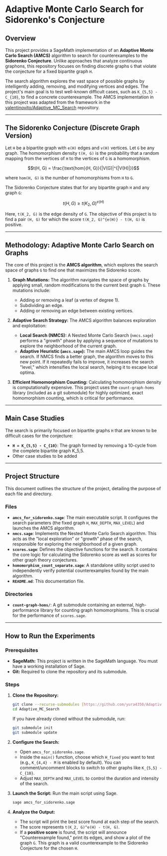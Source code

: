 # Adaptive Monte Carlo Search for Sidorenko's Conjecture

## Overview

This project provides a SageMath implementation of an **Adaptive Monte Carlo Search (AMCS)** algorithm to search for counterexamples to the **Sidorenko Conjecture**. Unlike approaches that analyze continuous graphons, this repository focuses on finding discrete graphs `G` that violate the conjecture for a fixed bipartite graph `H`.

The search algorithm explores the vast space of possible graphs by intelligently adding, removing, and modifying vertices and edges. The project's main goal is to test well-known difficult cases, such as `K_{5,5} - C_{10}`, to find a concrete counterexample. The AMCS implementation in this project was adapted from the framework in the [valentinovito/Adaptive_MC_Search](https://github.com/valentinovito/Adaptive_MC_Search) repository.

---

## The Sidorenko Conjecture (Discrete Graph Version)

Let `H` be a bipartite graph with `e(H)` edges and `v(H)` vertices. Let `G` be any graph. The homomorphism density `t(H, G)` is the probability that a random mapping from the vertices of `H` to the vertices of `G` is a homomorphism.

$$t(H, G) = \frac{\text{hom}(H, G)}{|V(G)|^{|V(H)|}}$$

where `hom(H, G)` is the number of homomorphisms from `H` to `G`.

The Sidorenko Conjecture states that for any bipartite graph `H` and any graph `G`:

$$t(H, G) \ge t(K_2, G)^{e(H)}$$

Here, `t(K_2, G)` is the edge density of `G`. The objective of this project is to find a pair `(H, G)` for which the score `t(K_2, G)^{e(H)} - t(H, G)` is positive.

---

## Methodology: Adaptive Monte Carlo Search on Graphs

The core of this project is the **AMCS algorithm**, which explores the search space of graphs `G` to find one that maximizes the Sidorenko score.

1.  **Graph Mutations:** The algorithm navigates the space of graphs by applying small, random modifications to the current best graph `G`. These mutations include:
    * Adding or removing a leaf (a vertex of degree 1).
    * Subdividing an edge.
    * Adding or removing an edge between existing vertices.

2.  **Adaptive Search Strategy:** The AMCS algorithm balances exploration and exploitation:
    * **Local Search (NMCS):** A Nested Monte Carlo Search (`nmcs.sage`) performs a "growth" phase by applying a sequence of mutations to explore the neighborhood of the current graph.
    * **Adaptive Heuristic (`amcs.sage`):** The main AMCS loop guides the search. If NMCS finds a better graph, the algorithm moves to this new point. If it repeatedly fails to improve, it increases the search "level," which intensifies the local search, helping it to escape local optima.

3.  **Efficient Homomorphism Counting:** Calculating homomorphism density is computationally expensive. This project uses the `count-graph-homs` library (included as a git submodule) for highly optimized, exact homomorphism counting, which is critical for performance.

---

## Main Case Studies

The search is primarily focused on bipartite graphs `H` that are known to be difficult cases for the conjecture:

* **`H = K_{5,5} - C_{10}`**: The graph formed by removing a 10-cycle from the complete bipartite graph K_5,5.
* Other case studies to be added

---

## Project Structure

This document outlines the structure of the project, detailing the purpose of each file and directory.

### Files

* **`amcs_for_sidorenko.sage`**: The main executable script. It configures the search parameters (the fixed graph `H`, `MAX_DEPTH`, `MAX_LEVEL`) and launches the AMCS algorithm.
* **`nmcs.sage`**: Implements the Nested Monte Carlo Search algorithm. This acts as the "local exploration" or "growth" phase of the search, responsible for exploring the neighborhood of a given graph.
* **`scores.sage`**: Defines the objective functions for the search. It contains the core logic for calculating the Sidorenko score as well as scores for other graph theory conjectures.
* **`homomorphism_count_separate.sage`**: A standalone utility script used to independently verify potential counterexamples found by the main algorithm.
* **`README.md`**: This documentation file.

### Directories

* **`count-graph-homs/`**: A git submodule containing an external, high-performance library for counting graph homomorphisms. This is crucial for the performance of `scores.sage`.

---

## How to Run the Experiments

### Prerequisites
* **SageMath:** This project is written in the SageMath language. You must have a working installation of Sage.
* **Git:** Required to clone the repository and its submodule.

### Steps
1.  **Clone the Repository:**
    ```bash
    git clone --recurse-submodules [https://github.com/yura4350/Adaptive_MC_Search.git](https://github.com/yura4350/Adaptive_MC_Search.git)
    cd Adaptive_MC_Search
    ```
    If you have already cloned without the submodule, run:
    ```bash
    git submodule init
    git submodule update
    ```

2.  **Configure the Search:**
    * Open `amcs_for_sidorenko.sage`.
    * Inside the `main()` function, choose which `H_fixed` you want to test (e.g., `K_{4,4} - M` is enabled by default). You can comment/uncomment blocks to switch to other graphs like `K_{5,5} - C_{10}`.
    * Adjust `MAX_DEPTH` and `MAX_LEVEL` to control the duration and intensity of the search.

3.  **Launch the Script:**
    Run the main script using Sage.
    ```bash
    sage amcs_for_sidorenko.sage
    ```

4.  **Analyze the Output:**
    * The script will print the best score found at each step of the search.
    * The score represents `t(K_2, G)^e(H) - t(H, G)`.
    * If a **positive score** is found, the script will announce "Counterexample found," print its edges, and show a plot of the graph `G`. This graph is a valid counterexample to the Sidorenko Conjecture for the chosen `H`.
